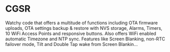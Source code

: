 # CGSR
Watchy code that offers a multitude of functions including OTA firmware uploads, OTA settings backup &amp; restore with NVS storage, Alarms, Timers, 10 WiFi Access Points and responsive buttons. Also offers WiFi enabled automatic Timezone and NTP sync. Features like Screen Blanking, non-RTC failover mode, Tilt and Double Tap wake from Screen Blankin…
